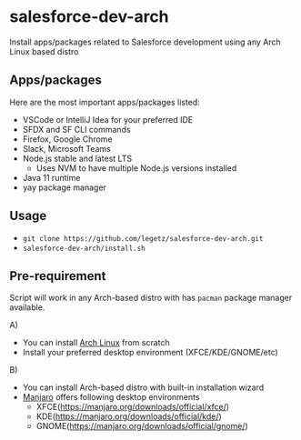 # salesforce-dev-arch
Install apps/packages related to Salesforce development using any Arch Linux based distro

## Apps/packages
Here are the most important apps/packages listed:
* VSCode or IntelliJ Idea for your preferred IDE
* SFDX and SF CLI commands
* Firefox, Google Chrome
* Slack, Microsoft Teams
* Node.js stable and latest LTS
    * Uses NVM to have multiple Node.js versions installed
* Java 11 runtime
* yay package manager

## Usage
* `git clone https://github.com/legetz/salesforce-dev-arch.git`
* `salesforce-dev-arch/install.sh`

## Pre-requirement
Script will work in any Arch-based distro with has `pacman` package manager available.

A) 
* You can install [Arch Linux](https://www.archlinux.org/) from scratch
* Install your preferred desktop environment (XFCE/KDE/GNOME/etc)

B) 
* You can install Arch-based distro with built-in installation wizard
* [Manjaro](https://manjaro.org/) offers following desktop environments
    * XFCE(https://manjaro.org/downloads/official/xfce/)
    * KDE(https://manjaro.org/downloads/official/kde/)
    * GNOME(https://manjaro.org/downloads/official/gnome/)